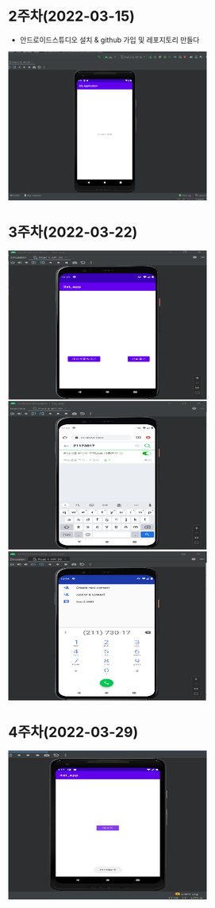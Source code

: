 # 2주차(2022-03-15)
- 안드로이드스튜디오 설치 & github 가입 및 레포지토리 만들다


<img width="400" height="300" src="./pic/2st.PNG"><img/>

# 3주차(2022-03-22)
<img width="400" height="300" src="./pic/3st_app.PNG"><img/>
<img width="400" height="300" src="./pic/네이버접속하기.PNG"><img/> 
<img width="400" height="300" src="./pic/전화걸기.PNG"><img/>

# 4주차(2022-03-29)

<img width="400" height="300" src="./pic/4st.PNG"><img/>





